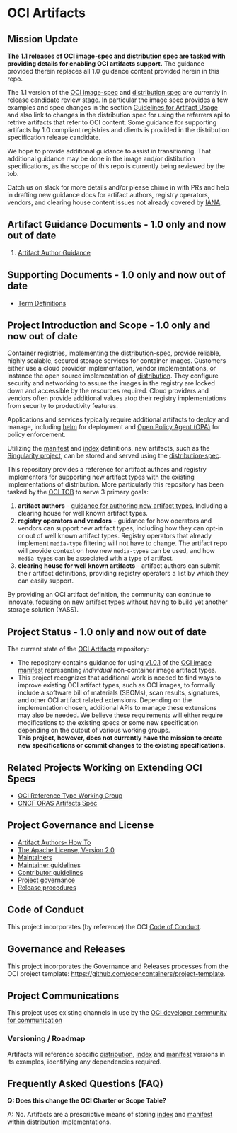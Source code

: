 # OCI Artifacts

## Mission Update
**The 1.1 releases of [OCI image-spec](https://github.com/opencontainers/image-spec) and [distribution spec](https://github.com/opencontainers/distribution-spec) are tasked with providing details for enabling OCI artifacts support.** The guidance provided therein replaces all 1.0 guidance content provided herein in this repo. 

The 1.1 version of the [OCI image-spec](https://github.com/opencontainers/image-spec) and [distribution spec](https://github.com/opencontainers/distribution-spec) are currently in release candidate review stage. In particular the image spec provides a few examples and spec changes in the section [Guidelines for Artifact Usage](https://github.com/opencontainers/image-spec/blob/main/manifest.md#guidelines-for-artifact-usage) and also link to changes in the distribution spec for using the referrers api to retrive artifacts that refer to OCI content. Some guidance for supporting artifacts by 1.0 compliant registries and clients is provided in the distribution specification release candidate.

We hope to provide additional guidance to assist in transitioning. That additional guidance may be done in the image and/or distibution specifications, as the scope of this repo is currently being reviewed by the tob.

Catch us on slack for more details and/or please chime in with PRs and help in drafting new guidance docs for artifact authors, registry operators, vendors, and clearing house content issues not already covered by [IANA](https://www.iana.org/assignments/media-types/media-types.xhtml). 

## Artifact Guidance Documents - 1.0 only and now out of date

1. [Artifact Author Guidance](./artifact-authors.md)

## Supporting Documents - 1.0 only and now out of date

- [Term Definitions](./definitions-terms.md)

## Project Introduction and Scope - 1.0 only and now out of date

Container registries, implementing the [distribution-spec][distribution-spec], provide reliable, highly scalable, secured storage services for container images. Customers either use a cloud provider implementation, vendor implementations, or instance the open source implementation of [distribution][distribution]. They configure security and networking to assure the images in the registry are locked down and accessible by the resources required. Cloud providers and vendors often provide additional values atop their registry implementations from security to productivity features.

Applications and services typically require additional artifacts to deploy and manage, including [helm](https://helm.sh) for deployment and [Open Policy Agent (OPA)](https://github.com/open-policy-agent/opa/issues/1413) for policy enforcement.

Utilizing the [manifest][image-manifest] and [index][image-index] definitions, new artifacts, such as the [Singularity project][singularity], can be stored and served using the [distribution-spec][distribution-spec].

This repository provides a reference for artifact authors and registry implementors for supporting new artifact types with the existing implementations of distribution.
More particularly this repository has been tasked by the [OCI TOB](https://github.com/opencontainers/tob/blob/master/proposals/artifacts.md) to serve 3 primary goals:

1. **artifact authors** - [guidance for authoring new artifact types.][artifact-authors] Including a clearing house for well known artifact types.
1. **registry operators and vendors** - guidance for how operators and vendors can support new artifact types, including how they can opt-in or out of well known artifact types. Registry operators that already implement `media-type` filtering will not have to change. The artifact repo will provide context on how new `media-type`s can be used, and how `media-type`s can be associated with a type of artifact.
1. **clearing house for well known artifacts** - artifact authors can submit their artifact definitions, providing registry operators a list by which they can easily support.

By providing an OCI artifact definition, the community can continue to innovate, focusing on new artifact types without having to build yet another storage solution (YASS).

## Project Status - 1.0 only and now out of date

The current state of the [OCI Artifacts][oci-artifacts] repository:
- The repository contains guidance for using [v1.0.1][oci-image-v101] of the [OCI image manifest][image-manifest] representing *individual* non-container image artifact types.
- This project recognizes that additional work is needed to find ways to improve existing OCI artifact types, such as OCI images, to formally include a software bill of materials (SBOMs), scan results, signatures, and other OCI artifact related extensions. Depending on the implementation chosen, additional APIs to manage these extensions may also be needed. We believe these requirements will either require modifications to the existing specs or some new specification depending on the output of various working groups.  
  **This project, however, does not currently have the mission to create new specifications or commit changes to the existing specifications.**

## Related Projects Working on Extending OCI Specs

  - [OCI Reference Type Working Group][oci-reftype-wg]
  - [CNCF ORAS Artifacts Spec][oras-artifacts]

## Project Governance and License

- [Artifact Authors- How To][artifact-authors]
- [The Apache License, Version 2.0](LICENSE)
- [Maintainers](MAINTAINERS)
- [Maintainer guidelines](MAINTAINERS_GUIDE.md)
- [Contributor guidelines](CONTRIBUTING.md)
- [Project governance](GOVERNANCE.md)
- [Release procedures](RELEASES.md)

## Code of Conduct

This project incorporates (by reference) the OCI [Code of Conduct][code-of-conduct].

## Governance and Releases

This project incorporates the Governance and Releases processes from the OCI project template: https://github.com/opencontainers/project-template.

## Project Communications

This project uses existing channels in use by the [OCI developer community for communication](https://github.com/opencontainers/org#communications)

### Versioning / Roadmap

Artifacts will reference specific [distribution][distribution-spec], [index][image-index] and [manifest][image-manifest] versions in its examples, identifying any dependencies required.

## Frequently Asked Questions (FAQ)

**Q: Does this change the OCI Charter or Scope Table?**

A: No.  Artifacts are a prescriptive means of storing [index][image-index] and [manifest][image-manifest] within [distribution][distribution-spec] implementations.

[artifact-authors]:     ./artifact-authors.md
[code-of-conduct]:      https://github.com/opencontainers/.github/blob/master/CODE_OF_CONDUCT.md
[distribution]:         https://github.com/distribution/distribution
[distribution-spec]:    https://github.com/opencontainers/distribution-spec/
[image-index]:          https://github.com/opencontainers/image-spec/blob/main/image-index.md
[image-manifest]:       https://github.com/opencontainers/image-spec/blob/main/manifest.md
[oci-artifacts]:        https://github.com/opencontainers/artifacts
[oci-image-v101]:       https://github.com/opencontainers/image-spec/releases/tag/v1.0.1
[oci-reftype-wg]:       https://github.com/opencontainers/wg-reference-types/
[oras-artifacts]:       https://github.com/oras-project/artifacts-spec/
[singularity]:          https://github.com/sylabs/singularity
